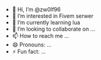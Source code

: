 - 👋 Hi, I’m @zw0lf96
- 👀 I’m interested in Fivem serwer
- 🌱 I’m currently learning lua
- 💞️ I’m looking to collaborate on ...
- 📫 How to reach me ...
- 😄 Pronouns: ...
- ⚡ Fun fact: ...

<!---
zw0lf96/zw0lf96 is a ✨ special ✨ repository because its `README.md` (this file) appears on your GitHub profile.
You can click the Preview link to take a look at your changes.
--->
